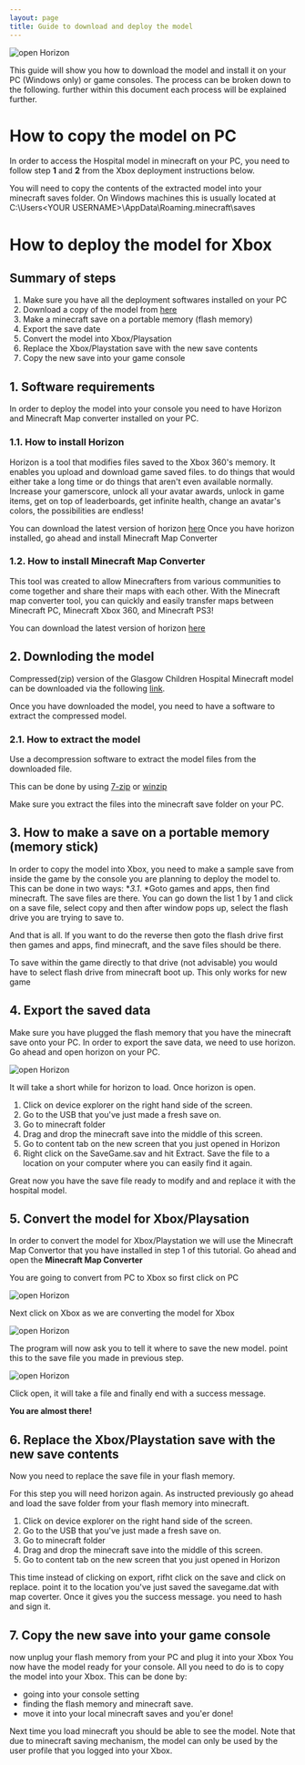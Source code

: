 ```yaml
---
layout: page
title: Guide to download and deploy the model
---
```


![open Horizon](public/res/minecraft.png)

This guide will show you how to download the model and install it on your PC (Windows only) or game consoles.
The process can be broken down to the following. further within this document each process will be explained further.

# How to copy the model on PC
In order to access the Hospital model in minecraft on your PC, you need to follow step **1** and **2** from the Xbox deployment instructions below.

You will need to copy the contents of the extracted model into your minecraft saves folder. On Windows machines this is usually located at
C:\Users\<YOUR USERNAME>\AppData\Roaming\.minecraft\saves


# How to deploy the model for Xbox

## Summary of steps

1. Make sure you have all the deployment softwares installed on your PC
2. Download a copy of the model from [here](https://github.com/Mehrpouya/gch_minecraft/raw/master/RHC_Final.zip)
3. Make a minecraft save on a portable memory (flash memory)
4. Export the save date
5. Convert the model into Xbox/Playsation
6. Replace the Xbox/Playstation save with the new save contents
7. Copy the new save into your game console


## 1. Software requirements
In order to deploy the model into your console you need to have Horizon and Minecraft Map converter installed on your PC.
### 1.1. How to install Horizon

Horizon is a tool that modifies files saved to the Xbox 360's memory. It enables you upload and download game saved files. to do things that would either take a long time or do things that aren't even available normally. Increase your gamerscore, unlock all your avatar awards, unlock in game items, get on top of leaderboards, get infinite health, change an avatar's colors, the possibilities are endless!

You can download the latest version of horizon [here](https://horizon.soft32.com/)
Once you have horizon installed, go ahead and install Minecraft Map Converter

### 1.2. How to install Minecraft Map Converter
This tool was created to allow Minecrafters from various communities to come together and share their maps with each other. With the Minecraft map converter tool, you can  quickly and easily transfer maps between Minecraft PC, Minecraft Xbox 360, and Minecraft PS3!

You can download the latest version of horizon [here](http://minecraftmapconverter.com/)


## 2. Downloding the model
Compressed(zip) version of the Glasgow Children Hospital Minecraft model can be downloaded via the following [link](https://github.com/Mehrpouya/gch_minecraft/raw/master/RHC_Final.zip).

Once you have downloaded the model, you need to have a software to extract the compressed model.

### 2.1. How to extract the model
Use a decompression software to extract the model files from the downloaded file.

This can be done by using [7-zip](http://www.7-zip.org/download.html) or [winzip](http://www.winzip.com/win/en/downwz.html)

Make sure you extract the files into the minecraft save folder on your PC.

## 3. How to make a save on a portable memory (memory stick)
In order to copy the model into Xbox, you need to make a sample save from inside the game by the console you are planning to deploy the model to.
This can be done in two ways:
**3.1*. *Goto games and apps, then find minecraft. The save files are there. You can go down the list 1 by 1 and click on a save file, select copy and then after window pops up, select the flash drive you are trying to save to.

And that is all. If you want to do the reverse then goto the flash drive first then games and apps, find minecraft, and the save files should be there.

To save within the game directly to that drive (not advisable) you would have to select flash drive from minecraft boot up. This only works for new game

## 4. Export the saved data
Make sure you have plugged the flash memory that you have the minecraft save onto your PC.
In order to export the save data, we need to use horizon. Go ahead and open horizon on your PC.

![open Horizon](public/res/open_horizon.png)

It will take a short while for horizon to load. Once horizon is open.

1. Click on device explorer on the right hand side of the screen.
2. Go to the USB that you've just made a fresh save on.
3. Go to minecraft folder
4. Drag and drop the minecraft save into the middle of this screen.
5. Go to content tab on the new screen that you just opened in Horizon
6. Right click on the SaveGame.sav and hit Extract. Save the file to a location on your computer where you can easily find it again.

Great now you have the save file ready to modify and and replace it with the hospital model.

## 5. Convert the model for Xbox/Playsation
In order to convert the model for Xbox/Playstation we will use the Minecraft Map Convertor that you have installed in step 1 of this tutorial.
Go ahead and open the **Minecraft Map Converter**

You are going to convert from PC to Xbox so first click on PC

![open Horizon](public/res/mapconvert1.png)

Next click on Xbox as we are converting the model for Xbox

![open Horizon](public/res/mapconvert2.png)

The program will now ask you to tell it where to save the new model. point this to the save file you made in previous step.

![open Horizon](public/res/mapconvert3.png)

Click open, it will take a file and finally end with a success message.

**You are almost there!**

## 6. Replace the Xbox/Playstation save with the new save contents
Now you need to replace the save file in your flash memory.

For this step you will need horizon again.
As instructed previously go ahead and load the save folder from your flash memory into minecraft.

1. Click on device explorer on the right hand side of the screen.
2. Go to the USB that you've just made a fresh save on.
3. Go to minecraft folder
4. Drag and drop the minecraft save into the middle of this screen.
5. Go to content tab on the new screen that you just opened in Horizon

This time instead of clicking on export, rifht click on the save and click on replace.
point it to the location you've just saved the savegame.dat with map coverter.
Once it gives you the success message. you need to hash and sign it.

## 7. Copy the new save into your game console

now unplug your flash memory from your PC and plug it into your Xbox
You now have the model ready for your console.
All you need to do is to copy the model into your Xbox.
This can be done by:
- going into your console setting
- finding the flash memory and minecraft save.
- move it into your local minecraft saves and you'er done!

Next time you load minecraft you should be able to see the model. Note that due to minecraft saving mechanism, the model can only be used by the user profile that you logged into your Xbox.
